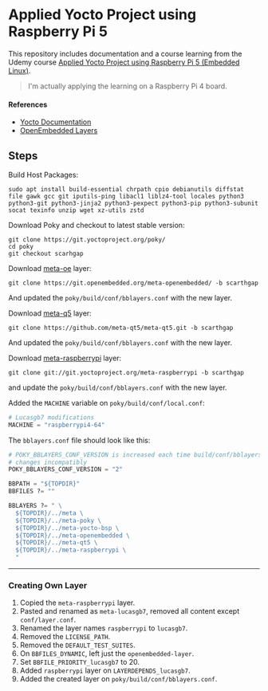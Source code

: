 # Applied Yocto Project using Raspberry Pi 5

This repository includes documentation and a course learning from the Udemy course [Applied Yocto Project using Raspberry Pi 5 (Embedded Linux)](https://www.udemy.com/course/yocto-project/).

> I'm actually applying the learning on a Raspberry Pi 4 board.

#### References

- [Yocto Documentation](https://docs.yoctoproject.org/)
- [OpenEmbedded Layers](https://layers.openembedded.org/layerindex/branch/master/layers/
)

## Steps

Build Host Packages: 
```shell
sudo apt install build-essential chrpath cpio debianutils diffstat file gawk gcc git iputils-ping libacl1 liblz4-tool locales python3 python3-git python3-jinja2 python3-pexpect python3-pip python3-subunit socat texinfo unzip wget xz-utils zstd
```

Download Poky and checkout to latest stable version:
```shell
git clone https://git.yoctoproject.org/poky/
cd poky
git checkout scarhgap
```

Download [meta-oe](https://git.openembedded.org/meta-openembedded/) layer:

```shell
git clone https://git.openembedded.org/meta-openembedded/ -b scarthgap
```
And updated the `poky/build/conf/bblayers.conf` with the new layer.


Download [meta-q5](https://github.com/meta-qt5/meta-qt5.git) layer:
```shell
git clone https://github.com/meta-qt5/meta-qt5.git -b scarthgap
```
And updated the `poky/build/conf/bblayers.conf` with the new layer.

Download [meta-raspberrypi](git://git.yoctoproject.org/meta-raspberrypi) layer:
```shell
git clone git://git.yoctoproject.org/meta-raspberrypi -b scarthgap
```
and update the `poky/build/conf/bblayers.conf` with the new layer.

Added the `MACHINE` variable on `poky/build/conf/local.conf`:
```python
# Lucasgb7 modifications
MACHINE = "raspberrypi4-64"
```

The `bblayers.conf` file should look like this:
```python
# POKY_BBLAYERS_CONF_VERSION is increased each time build/conf/bblayers.conf
# changes incompatibly
POKY_BBLAYERS_CONF_VERSION = "2"

BBPATH = "${TOPDIR}"
BBFILES ?= ""

BBLAYERS ?= " \
  ${TOPDIR}/../meta \
  ${TOPDIR}/../meta-poky \
  ${TOPDIR}/../meta-yocto-bsp \
  ${TOPDIR}/../meta-openembedded \
  ${TOPDIR}/../meta-qt5 \
  ${TOPDIR}/../meta-raspberrypi \
  "
```
---
### Creating Own Layer

1. Copied the `meta-raspberrypi` layer.
2. Pasted and renamed as `meta-lucasgb7`, removed all content except `conf/layer.conf`.
3. Renamed the layer names `raspberrypi` to `lucasgb7`.
4. Removed the `LICENSE_PATH`.
5. Removed the `DEFAULT_TEST_SUITES`.
6. On `BBFILES_DYNAMIC`, left just the `openembedded-layer`.
7. Set `BBFILE_PRIORITY_lucasgb7` to 20.
8. Added `raspberrypi` layer on `LAYERDEPENDS_lucasgb7`.
9. Added the created layer on `poky/build/conf/bblayers.conf`.